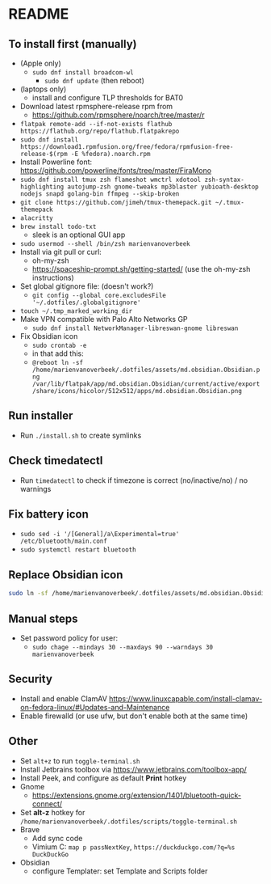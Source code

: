 # README

## To install first (manually)

- (Apple only)
  - `sudo dnf install broadcom-wl`
    - `sudo dnf update` (then reboot)
- (laptops only)
  - install and configure TLP thresholds for BAT0
- Download latest rpmsphere-release rpm from
  - https://github.com/rpmsphere/noarch/tree/master/r
- `flatpak remote-add --if-not-exists flathub https://flathub.org/repo/flathub.flatpakrepo`
- `sudo dnf install https://download1.rpmfusion.org/free/fedora/rpmfusion-free-release-$(rpm -E %fedora).noarch.rpm`
- Install Powerline font: https://github.com/powerline/fonts/tree/master/FiraMono
- `sudo dnf install tmux zsh flameshot wmctrl xdotool zsh-syntax-highlighting autojump-zsh gnome-tweaks mp3blaster yubioath-desktop nodejs snapd golang-bin ffmpeg --skip-broken`
- `git clone https://github.com/jimeh/tmux-themepack.git ~/.tmux-themepack` 
- `alacritty`
- `brew install todo-txt`
  - sleek is an optional GUI app
- `sudo usermod --shell /bin/zsh marienvanoverbeek`
- Install via git pull or curl:
  - oh-my-zsh
  - https://spaceship-prompt.sh/getting-started/ (use the oh-my-zsh instructions)
- Set global gitignore file: (doesn't work?)
  - `git config --global core.excludesFile '~/.dotfiles/.globalgitignore'`
- `touch ~/.tmp_marked_working_dir`
- Make VPN compatible with Palo Alto Networks GP
  - `sudo dnf install NetworkManager-libreswan-gnome libreswan`
- Fix Obsidian icon
  - `sudo crontab -e`
  - in that add this:
  - `@reboot ln -sf /home/marienvanoverbeek/.dotfiles/assets/md.obsidian.Obsidian.png /var/lib/flatpak/app/md.obsidian.Obsidian/current/active/export/share/icons/hicolor/512x512/apps/md.obsidian.Obsidian.png`

## Run installer

- Run `./install.sh` to create symlinks

## Check timedatectl

- Run `timedatectl` to check if timezone is correct (no/inactive/no) / no warnings

## Fix battery icon

- `sudo sed -i '/[General]/a\Experimental=true' /etc/bluetooth/main.conf`
- `sudo systemctl restart bluetooth`

## Replace Obsidian icon

```bash
sudo ln -sf /home/marienvanoverbeek/.dotfiles/assets/md.obsidian.Obsidian.png /var/lib/flatpak/app/md.obsidian.Obsidian/current/active/export/share/icons/hicolor/512x512/apps/md.obsidian.Obsidian.png
```

## Manual steps

- Set password policy for user:
  - `sudo chage --mindays 30 --maxdays 90 --warndays 30 marienvanoverbeek`

## Security

- Install and enable ClamAV https://www.linuxcapable.com/install-clamav-on-fedora-linux/#Updates-and-Maintenance 
- Enable firewalld (or use ufw, but don't enable both at the same time)

## Other
- Set `alt+z` to run `toggle-terminal.sh`
- Install Jetbrains toolbox via https://www.jetbrains.com/toolbox-app/
- Install Peek, and configure as default **Print** hotkey
- Gnome
  - https://extensions.gnome.org/extension/1401/bluetooth-quick-connect/
- Set **alt-z** hotkey for `/home/marienvanoverbeek/.dotfiles/scripts/toggle-terminal.sh`
- Brave
  - Add sync code
  - Vimium C: `map p passNextKey`, `https://duckduckgo.com/?q=%s DuckDuckGo`
- Obsidian
  - configure Templater: set Template and Scripts folder

